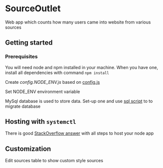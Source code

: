 # SourceOutlet

Web app which counts how many users came into website from various sources

## Getting started

### Prerequisites 

You will need node and npm installed in your machine. When you have one, install all dependencies with command `npm install`

Create _config.NODE_ENV.js_ based on [config.js](/config.js)

Set NODE_ENV environment variable

MySql database is used to store data. Set-up one and use [sql script](/db_dump/source-outlet.sql) to to migrate database

## Hosting with `systemctl`

There is good 
[StackOverflow answer](https://stackoverflow.com/questions/4681067/how-do-i-run-a-node-js-application-as-its-own-process/28542093#28542093) with all steps to host your node app

## Customization

Edit sources table to show custom style sources